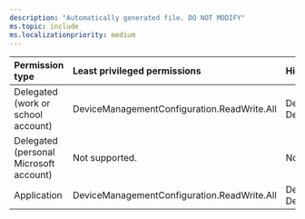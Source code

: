 ```yaml
---
description: "Automatically generated file. DO NOT MODIFY"
ms.topic: include
ms.localizationpriority: medium
---
```


|Permission type|Least privileged permissions|Higher privileged permissions|
|:---|:---|:---|
|Delegated (work or school account)|DeviceManagementConfiguration.ReadWrite.All|DeviceManagementManagedDevices.PrivilegedOperations.All, DeviceManagementManagedDevices.ReadWrite.All|
|Delegated (personal Microsoft account)|Not supported.|Not supported.|
|Application|DeviceManagementConfiguration.ReadWrite.All|DeviceManagementManagedDevices.PrivilegedOperations.All, DeviceManagementManagedDevices.ReadWrite.All|

